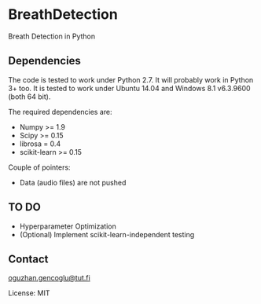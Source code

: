 # BreathDetection
Breath Detection in Python

## Dependencies
The code is tested to work under Python 2.7. It will probably work in Python 3+ too. 
It is tested to work under Ubuntu 14.04 and Windows 8.1 v6.3.9600 (both 64 bit).

The required dependencies are:
- Numpy >= 1.9
- Scipy >= 0.15
- librosa = 0.4
- scikit-learn >= 0.15

Couple of pointers:
- Data (audio files) are not pushed

## TO DO
- Hyperparameter Optimization
- (Optional) Implement scikit-learn-independent testing

## Contact
oguzhan.gencoglu@tut.fi

License: MIT
